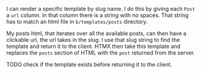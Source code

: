 I can render a specific template by slug name.
I do this by giving each `Post` a `url` column. In that column there is a string with no spaces. That string has to match an html file in `b/templates/posts` directory.

My posts html, that iterates over all the available posts, can then have a clickable url, the url takes in the slug. I use that slug string to find the template and return it to the client. HTMX then take this template and replaces the `posts` section of HTML with the `post` returned from the server.

TODO check if the template exists before returning it to the client.
